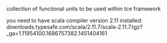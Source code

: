 collection of functional units to be used within tce framework

you need to have scala compiler version 2.11 installed:  
downloads.typesafe.com/scala/2.11.7/scala-2.11.7.tgz?_ga=1.11954100.1686757382.1451404161
